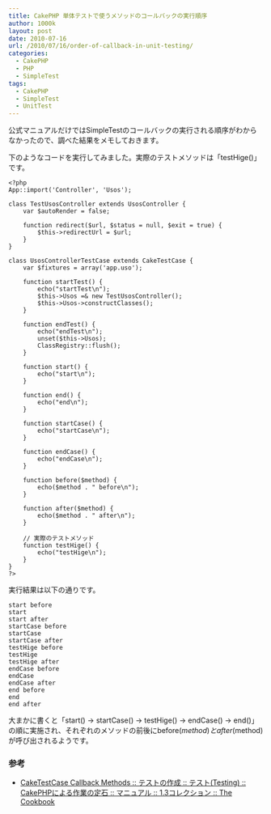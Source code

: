 ```yaml
---
title: CakePHP 単体テストで使うメソッドのコールバックの実行順序
author: 1000k
layout: post
date: 2010-07-16
url: /2010/07/16/order-of-callback-in-unit-testing/
categories:
  - CakePHP
  - PHP
  - SimpleTest
tags:
  - CakePHP
  - SimpleTest
  - UnitTest
---
```

公式マニュアルだけではSimpleTestのコールバックの実行される順序がわからなかったので、調べた結果をメモしておきます。

<!--more-->

下のようなコードを実行してみました。実際のテストメソッドは「testHige()」です。

```
<?php
App::import('Controller', 'Usos');

class TestUsosController extends UsosController {
    var $autoRender = false;

    function redirect($url, $status = null, $exit = true) {
        $this->redirectUrl = $url;
    }
}

class UsosControllerTestCase extends CakeTestCase {
    var $fixtures = array('app.uso');

    function startTest() {
        echo("startTest\n");
        $this->Usos =& new TestUsosController();
        $this->Usos->constructClasses();
    }

    function endTest() {
        echo("endTest\n");
        unset($this->Usos);
        ClassRegistry::flush();
    }

    function start() {
        echo("start\n");
    }

    function end() {
        echo("end\n");
    }

    function startCase() {
        echo("startCase\n");
    }

    function endCase() {
        echo("endCase\n");
    }

    function before($method) {
        echo($method . " before\n");
    }

    function after($method) {
        echo($method . " after\n");
    }

    // 実際のテストメソッド
    function testHige() {
        echo("testHige\n");
    }
}
?>
```


実行結果は以下の通りです。

```
start before
start
start after
startCase before
startCase
startCase after
testHige before
testHige
testHige after
endCase before
endCase
endCase after
end before
end
end after
```


大まかに書くと「start() → startCase() → testHige() → endCase() → end()」の順に実施され、それぞれのメソッドの前後にbefore($method) と after($method) が呼び出されるようです。

### 参考

  * [CakeTestCase Callback Methods :: テストの作成 :: テスト(Testing) :: CakePHPによる作業の定石 :: マニュアル :: 1.3コレクション :: The Cookbook](http://book.cakephp.org/ja/view/1206/CakeTestCase-Callback-Methods)